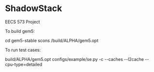 # ShadowStack
EECS 573 Project

To build gem5:

cd gem5-stable
scons /build/ALPHA/gem5.opt

To run test cases:

build/ALPHA/gem5.opt configs/example/se.py -c <TEST> --caches --l2cache --cpu-type=detailed
